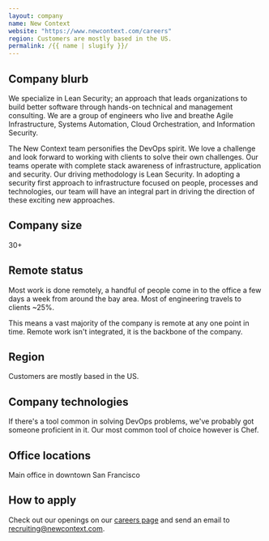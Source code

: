 ```yaml
---
layout: company
name: New Context
website: "https://www.newcontext.com/careers"
region: Customers are mostly based in the US.
permalink: /{{ name | slugify }}/
---
```


## Company blurb

We specialize in Lean Security; an approach that leads organizations to build better software through hands-on technical and management consulting. We are a group of engineers who live and breathe Agile Infrastructure, Systems Automation, Cloud Orchestration, and Information Security.

The New Context team personifies the DevOps spirit. We love a challenge and look forward to working with clients to solve their own challenges. Our teams operate with complete stack awareness of infrastructure, application and security. Our driving methodology is Lean Security. In adopting a security first approach to infrastructure focused on people, processes and technologies, our team will have an integral part in driving the direction of these exciting new approaches.

## Company size

30+

## Remote status

Most work is done remotely, a handful of people come in to the office a few days a week from around the bay area. Most of engineering travels to clients ~25%.

This means a vast majority of the company is remote at any one point in time. Remote work isn't integrated, it is the backbone of the company.

## Region

Customers are mostly based in the US.

## Company technologies

If there's a tool common in solving DevOps problems, we've probably got someone proficient in it. Our most common tool of choice however is Chef.

## Office locations

Main office in downtown San Francisco

## How to apply

Check out our openings on our [careers page](https://www.newcontext.com/careers/) and send an email to recruiting@newcontext.com.